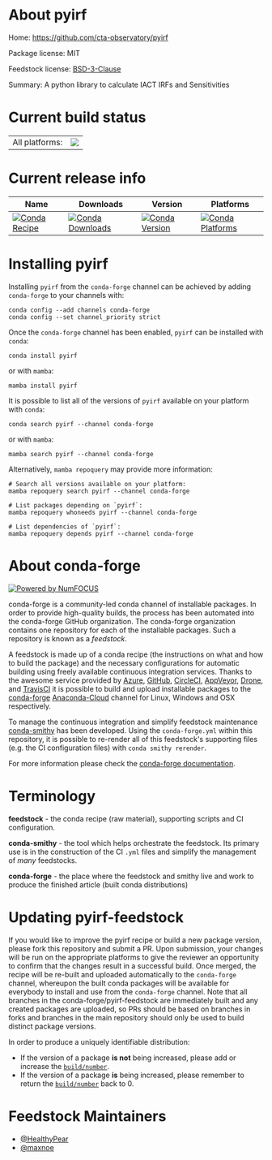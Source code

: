 About pyirf
===========

Home: https://github.com/cta-observatory/pyirf

Package license: MIT

Feedstock license: [BSD-3-Clause](https://github.com/conda-forge/pyirf-feedstock/blob/main/LICENSE.txt)

Summary: A python library to calculate IACT IRFs and Sensitivities

Current build status
====================


<table><tr><td>All platforms:</td>
    <td>
      <a href="https://dev.azure.com/conda-forge/feedstock-builds/_build/latest?definitionId=18540&branchName=main">
        <img src="https://dev.azure.com/conda-forge/feedstock-builds/_apis/build/status/pyirf-feedstock?branchName=main">
      </a>
    </td>
  </tr>
</table>

Current release info
====================

| Name | Downloads | Version | Platforms |
| --- | --- | --- | --- |
| [![Conda Recipe](https://img.shields.io/badge/recipe-pyirf-green.svg)](https://anaconda.org/conda-forge/pyirf) | [![Conda Downloads](https://img.shields.io/conda/dn/conda-forge/pyirf.svg)](https://anaconda.org/conda-forge/pyirf) | [![Conda Version](https://img.shields.io/conda/vn/conda-forge/pyirf.svg)](https://anaconda.org/conda-forge/pyirf) | [![Conda Platforms](https://img.shields.io/conda/pn/conda-forge/pyirf.svg)](https://anaconda.org/conda-forge/pyirf) |

Installing pyirf
================

Installing `pyirf` from the `conda-forge` channel can be achieved by adding `conda-forge` to your channels with:

```
conda config --add channels conda-forge
conda config --set channel_priority strict
```

Once the `conda-forge` channel has been enabled, `pyirf` can be installed with `conda`:

```
conda install pyirf
```

or with `mamba`:

```
mamba install pyirf
```

It is possible to list all of the versions of `pyirf` available on your platform with `conda`:

```
conda search pyirf --channel conda-forge
```

or with `mamba`:

```
mamba search pyirf --channel conda-forge
```

Alternatively, `mamba repoquery` may provide more information:

```
# Search all versions available on your platform:
mamba repoquery search pyirf --channel conda-forge

# List packages depending on `pyirf`:
mamba repoquery whoneeds pyirf --channel conda-forge

# List dependencies of `pyirf`:
mamba repoquery depends pyirf --channel conda-forge
```


About conda-forge
=================

[![Powered by
NumFOCUS](https://img.shields.io/badge/powered%20by-NumFOCUS-orange.svg?style=flat&colorA=E1523D&colorB=007D8A)](https://numfocus.org)

conda-forge is a community-led conda channel of installable packages.
In order to provide high-quality builds, the process has been automated into the
conda-forge GitHub organization. The conda-forge organization contains one repository
for each of the installable packages. Such a repository is known as a *feedstock*.

A feedstock is made up of a conda recipe (the instructions on what and how to build
the package) and the necessary configurations for automatic building using freely
available continuous integration services. Thanks to the awesome service provided by
[Azure](https://azure.microsoft.com/en-us/services/devops/), [GitHub](https://github.com/),
[CircleCI](https://circleci.com/), [AppVeyor](https://www.appveyor.com/),
[Drone](https://cloud.drone.io/welcome), and [TravisCI](https://travis-ci.com/)
it is possible to build and upload installable packages to the
[conda-forge](https://anaconda.org/conda-forge) [Anaconda-Cloud](https://anaconda.org/)
channel for Linux, Windows and OSX respectively.

To manage the continuous integration and simplify feedstock maintenance
[conda-smithy](https://github.com/conda-forge/conda-smithy) has been developed.
Using the ``conda-forge.yml`` within this repository, it is possible to re-render all of
this feedstock's supporting files (e.g. the CI configuration files) with ``conda smithy rerender``.

For more information please check the [conda-forge documentation](https://conda-forge.org/docs/).

Terminology
===========

**feedstock** - the conda recipe (raw material), supporting scripts and CI configuration.

**conda-smithy** - the tool which helps orchestrate the feedstock.
                   Its primary use is in the construction of the CI ``.yml`` files
                   and simplify the management of *many* feedstocks.

**conda-forge** - the place where the feedstock and smithy live and work to
                  produce the finished article (built conda distributions)


Updating pyirf-feedstock
========================

If you would like to improve the pyirf recipe or build a new
package version, please fork this repository and submit a PR. Upon submission,
your changes will be run on the appropriate platforms to give the reviewer an
opportunity to confirm that the changes result in a successful build. Once
merged, the recipe will be re-built and uploaded automatically to the
`conda-forge` channel, whereupon the built conda packages will be available for
everybody to install and use from the `conda-forge` channel.
Note that all branches in the conda-forge/pyirf-feedstock are
immediately built and any created packages are uploaded, so PRs should be based
on branches in forks and branches in the main repository should only be used to
build distinct package versions.

In order to produce a uniquely identifiable distribution:
 * If the version of a package **is not** being increased, please add or increase
   the [``build/number``](https://docs.conda.io/projects/conda-build/en/latest/resources/define-metadata.html#build-number-and-string).
 * If the version of a package **is** being increased, please remember to return
   the [``build/number``](https://docs.conda.io/projects/conda-build/en/latest/resources/define-metadata.html#build-number-and-string)
   back to 0.

Feedstock Maintainers
=====================

* [@HealthyPear](https://github.com/HealthyPear/)
* [@maxnoe](https://github.com/maxnoe/)

